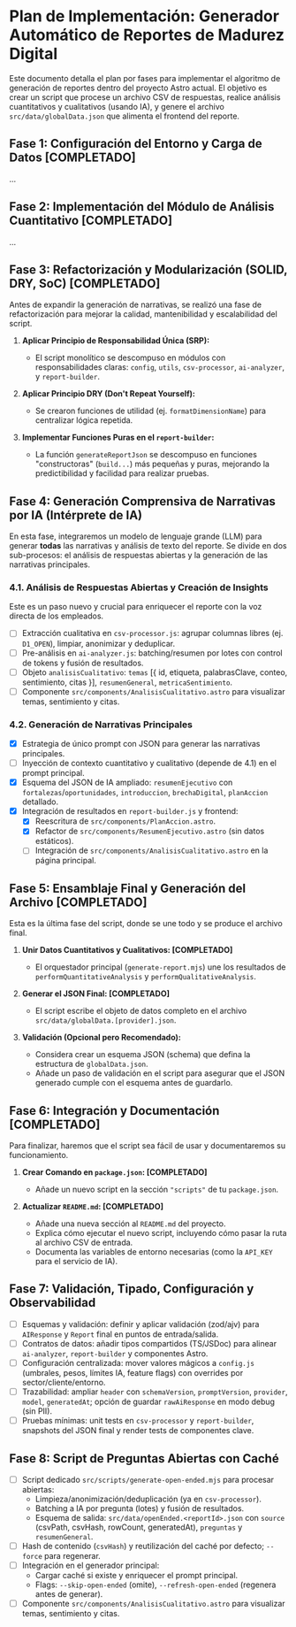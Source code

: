 # Plan de Implementación: Generador Automático de Reportes de Madurez Digital

Este documento detalla el plan por fases para implementar el algoritmo de generación de reportes dentro del proyecto Astro actual. El objetivo es crear un script que procese un archivo CSV de respuestas, realice análisis cuantitativos y cualitativos (usando IA), y genere el archivo `src/data/globalData.json` que alimenta el frontend del reporte.

## Fase 1: Configuración del Entorno y Carga de Datos [COMPLETADO]

...

## Fase 2: Implementación del Módulo de Análisis Cuantitativo [COMPLETADO]

...

## Fase 3: Refactorización y Modularización (SOLID, DRY, SoC) [COMPLETADO]

Antes de expandir la generación de narrativas, se realizó una fase de refactorización para mejorar la calidad, mantenibilidad y escalabilidad del script.

1.  **Aplicar Principio de Responsabilidad Única (SRP):**
    *   El script monolítico se descompuso en módulos con responsabilidades claras: `config`, `utils`, `csv-processor`, `ai-analyzer`, y `report-builder`.

2.  **Aplicar Principio DRY (Don't Repeat Yourself):**
    *   Se crearon funciones de utilidad (ej. `formatDimensionName`) para centralizar lógica repetida.

3.  **Implementar Funciones Puras en el `report-builder`:**
    *   La función `generateReportJson` se descompuso en funciones "constructoras" (`build...`) más pequeñas y puras, mejorando la predictibilidad y facilidad para realizar pruebas.

## Fase 4: Generación Comprensiva de Narrativas por IA (Intérprete de IA)

En esta fase, integraremos un modelo de lenguaje grande (LLM) para generar **todas** las narrativas y análisis de texto del reporte. Se divide en dos sub-procesos: el análisis de respuestas abiertas y la generación de las narrativas principales.

### 4.1. Análisis de Respuestas Abiertas y Creación de Insights

Este es un paso nuevo y crucial para enriquecer el reporte con la voz directa de los empleados.

-   [ ] Extracción cualitativa en `csv-processor.js`: agrupar columnas libres (ej. `D1_OPEN`), limpiar, anonimizar y deduplicar.
-   [ ] Pre-análisis en `ai-analyzer.js`: batching/resumen por lotes con control de tokens y fusión de resultados.
-   [ ] Objeto `analisisCualitativo`: `temas` [{ id, etiqueta, palabrasClave, conteo, sentimiento, citas }], `resumenGeneral`, `metricaSentimiento`.
-   [ ] Componente `src/components/AnalisisCualitativo.astro` para visualizar temas, sentimiento y citas.

### 4.2. Generación de Narrativas Principales

-   [x] Estrategia de único prompt con JSON para generar las narrativas principales.
-   [ ] Inyección de contexto cuantitativo y cualitativo (depende de 4.1) en el prompt principal.
-   [x] Esquema del JSON de IA ampliado: `resumenEjecutivo` con `fortalezas`/`oportunidades`, `introduccion`, `brechaDigital`, `planAccion` detallado.
-   [x] Integración de resultados en `report-builder.js` y frontend:
    -   [x] Reescritura de `src/components/PlanAccion.astro`.
    -   [x] Refactor de `src/components/ResumenEjecutivo.astro` (sin datos estáticos).
    -   [ ] Integración de `src/components/AnalisisCualitativo.astro` en la página principal.

## Fase 5: Ensamblaje Final y Generación del Archivo [COMPLETADO]

Esta es la última fase del script, donde se une todo y se produce el archivo final.

1.  **Unir Datos Cuantitativos y Cualitativos: [COMPLETADO]**
    *   El orquestador principal (`generate-report.mjs`) une los resultados de `performQuantitativeAnalysis` y `performQualitativeAnalysis`.

2.  **Generar el JSON Final: [COMPLETADO]**
    *   El script escribe el objeto de datos completo en el archivo `src/data/globalData.[provider].json`.

3.  **Validación (Opcional pero Recomendado):**
    *   Considera crear un esquema JSON (schema) que defina la estructura de `globalData.json`.
    *   Añade un paso de validación en el script para asegurar que el JSON generado cumple con el esquema antes de guardarlo.

## Fase 6: Integración y Documentación [COMPLETADO]

Para finalizar, haremos que el script sea fácil de usar y documentaremos su funcionamiento.

1.  **Crear Comando en `package.json`: [COMPLETADO]**
    *   Añade un nuevo script en la sección `"scripts"` de tu `package.json`.

2.  **Actualizar `README.md`: [COMPLETADO]**
    *   Añade una nueva sección al `README.md` del proyecto.
    *   Explica cómo ejecutar el nuevo script, incluyendo cómo pasar la ruta al archivo CSV de entrada.
    *   Documenta las variables de entorno necesarias (como la `API_KEY` para el servicio de IA).

## Fase 7: Validación, Tipado, Configuración y Observabilidad

-   [ ] Esquemas y validación: definir y aplicar validación (zod/ajv) para `AIResponse` y `Report` final en puntos de entrada/salida.
-   [ ] Contratos de datos: añadir tipos compartidos (TS/JSDoc) para alinear `ai-analyzer`, `report-builder` y componentes Astro.
-   [ ] Configuración centralizada: mover valores mágicos a `config.js` (umbrales, pesos, límites IA, feature flags) con overrides por sector/cliente/entorno.
-   [ ] Trazabilidad: ampliar `header` con `schemaVersion`, `promptVersion`, `provider`, `model`, `generatedAt`; opción de guardar `rawAiResponse` en modo debug (sin PII).
-   [ ] Pruebas mínimas: unit tests en `csv-processor` y `report-builder`, snapshots del JSON final y render tests de componentes clave.

## Fase 8: Script de Preguntas Abiertas con Caché

-   [ ] Script dedicado `src/scripts/generate-open-ended.mjs` para procesar abiertas:
    - Limpieza/anonimización/deduplicación (ya en `csv-processor`).
    - Batching a IA por pregunta (lotes) y fusión de resultados.
    - Esquema de salida: `src/data/openEnded.<reportId>.json` con `source` (csvPath, csvHash, rowCount, generatedAt), `preguntas` y `resumenGeneral`.
-   [ ] Hash de contenido (`csvHash`) y reutilización del caché por defecto; `--force` para regenerar.
-   [ ] Integración en el generador principal:
    - Cargar caché si existe y enriquecer el prompt principal.
    - Flags: `--skip-open-ended` (omite), `--refresh-open-ended` (regenera antes de generar).
-   [ ] Componente `src/components/AnalisisCualitativo.astro` para visualizar temas, sentimiento y citas.
